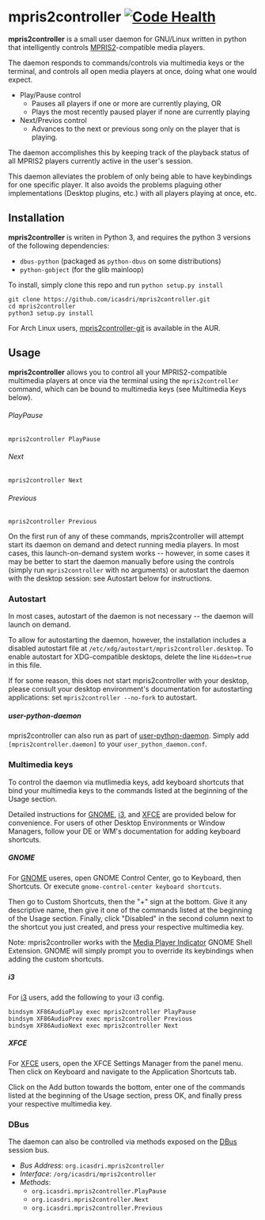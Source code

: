 # mpris2controller [![Code Health](https://landscape.io/github/icasdri/mpris2controller/master/landscape.svg?style=flat-square)](https://landscape.io/github/icasdri/mpris2controller/master)
**mpris2controller** is a small user daemon for GNU/Linux written in python that intelligently controls [MPRIS2](http://specifications.freedesktop.org/mpris-spec/latest/)-compatible media players.

The daemon responds to commands/controls via multimedia keys or the terminal, and controls all open media players at once, doing what one would expect.
* Play/Pause control
	* Pauses all players if one or more are currently playing, OR
    * Plays the most recently paused player if none are currently playing
* Next/Previos control
	* Advances to the next or previous song only on the player that is playing.

The daemon accomplishes this by keeping track of the playback status of all MPRIS2 players currently active in the user's session.

This daemon alleviates the problem of only being able to have keybindings for one specific player. It also avoids the problems plaguing other implementations (Desktop plugins, etc.) with all players playing at once, etc.

## Installation
**mpris2controller** is writen in Python 3, and requires the python 3 versions of the following dependencies:
* `dbus-python` (packaged as `python-dbus` on some distributions)
* `python-gobject` (for the glib mainloop)

To install, simply clone this repo and run `python setup.py install`

	git clone https://github.com/icasdri/mpris2controller.git
    cd mpris2controller
    python3 setup.py install

For Arch Linux users, [mpris2controller-git](https://aur.archlinux.org/packages/mpris2controller-git/) is available in the AUR.

## Usage
**mpris2controller** allows you to control all your MPRIS2-compatible multimedia players at once via the terminal using the `mpris2controller` command, which can be bound to multimedia keys (see Multimedia Keys below).

###### PlayPause
	mpris2controller PlayPause

###### Next
	mpris2controller Next

###### Previous
	mpris2controller Previous

On the first run of any of these commands, mpris2controller will attempt start its daemon on demand and detect running media players. In most cases, this launch-on-demand system works -- however, in some cases it may be better to start the daemon manually before using the controls (simply run `mpris2controller` with no arguments) or autostart the daemon with the desktop session: see Autostart below for instructions.

### Autostart
In most cases, autostart of the daemon is not necessary -- the daemon will launch on demand.

To allow for autostarting the daemon, however, the installation includes a disabled autostart file at `/etc/xdg/autostart/mpris2controller.desktop`. To enable autostart for XDG-compatible desktops, delete the line `Hidden=true` in this file.

If for some reason, this does not start mpris2controller with your desktop, please consult your desktop environment's documentation for autostarting applications: set `mpris2controller --no-fork` to autostart.

##### user-python-daemon
mpris2controller can also run as part of [user-python-daemon](https://github.com/icasdri/user-python-daemon). Simply add `[mpris2controller.daemon]` to your `user_python_daemon.conf`.

### Multimedia keys

To control the daemon via mutlimedia keys, add keyboard shortcuts that bind your multimedia keys to the commands listed at the beginning of the Usage section.

Detailed instructions for [GNOME](http://gnome.org), [i3](http://i3wm.org), and [XFCE](http://xfce.org) are provided below for convenience. For users of other Desktop Environments or Window Managers, follow your DE or WM's documentation for adding keyboard shortcuts.

##### GNOME
For [GNOME](http://gnome.org) useres, open GNOME Control Center, go to Keyboard, then Shortcuts. Or execute `gnome-control-center keyboard shortcuts`.

Then go to Custom Shortcuts, then the "+" sign at the bottom. Give it any descriptive name, then give it one of the commands listed at the beginning of the Usage section. Finally, click "Disabled" in the second column next to the shortcut you just created, and press your respective multimedia key.

Note: mpris2controller works with the [Media Player Indicator](https://extensions.gnome.org/extension/55/media-player-indicator/) GNOME Shell Extension. GNOME will simply prompt you to override its keybindings when adding the custom shortcuts.

##### i3
For [i3](http://i3wm.org) users, add the following to your i3 config.

	bindsym XF86AudioPlay exec mpris2controller PlayPause
    bindsym XF86AudioPrev exec mpris2controller Previous
    bindsym XF86AudioNext exec mpris2controller Next

##### XFCE
For [XFCE](http://xfce.org) users, open the XFCE Settings Manager from the panel menu. Then click on Keyboard and navigate to the Application Shortcuts tab.

Click on the Add button towards the bottom, enter one of the commands listed at the beginning of the Usage section, press OK, and finally press your respective multimedia key.

### DBus
The daemon can also be controlled via methods exposed on  the [DBus](http://www.freedesktop.org/wiki/Software/dbus/) session bus.

* *Bus Address*: `org.icasdri.mpris2controller`
* *Interface*: `/org/icasdri/mpris2controller`
* *Methods*:
    * `org.icasdri.mpris2controller.PlayPause`
    * `org.icasdri.mpris2controller.Next`
    * `org.icasdri.mpris2controller.Previous`

